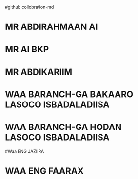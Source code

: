 #github collobration-md
# MR ABDIRAHMAAN AI
# MR AI BKP
# MR ABDIKARIIM
# WAA BARANCH-GA BAKAARO LASOCO ISBADALADIISA
# WAA BARANCH-GA HODAN LASOCO ISBADALADIISA
#Waa ENG JAZIIRA
# WAA ENG FAARAX